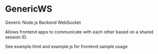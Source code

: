 # GenericWS
Generic Node.js Backend WebSocket

Allows frontend apps to communicate with each other based on a shared session ID. 

See example.html and example.js for frontend sample usage